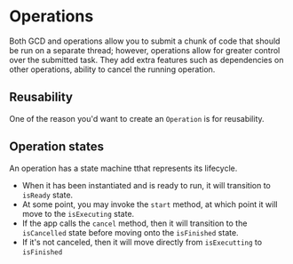 #  Operations

Both GCD and operations allow you to submit a chunk of code that should be run on a separate thread; however, operations allow for greater control over the submitted task. They add extra features such as dependencies on other operations, ability to cancel the running operation.

## Reusability
One of the reason you'd want to create an `Operation` is for reusability.

## Operation states
An operation has a state machine tthat represents its lifecycle.
- When it has been instantiated and is ready to run, it will transition to `isReady` state.
- At some point, you may invoke the `start` method, at which point it will move to the `isExecuting` state.
- If the app calls the `cancel` method, then it will transition to the `isCancelled` state before moving onto the `isFinished` state.
- If it's not canceled, then it will move directly from `isExecutting` to `isFinished`


